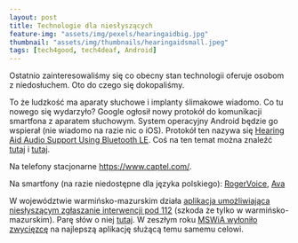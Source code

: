 ```yaml
---
layout: post
title: Technologie dla niesłyszących
feature-img: "assets/img/pexels/hearingaidbig.jpg"
thumbnail: "assets/img/thumbnails/hearingaidsmall.jpeg"
tags: [tech4good, tech4deaf, Android]
---
```

Ostatnio zainteresowaliśmy się co obecny stan technologii oferuje osobom z niedosłuchem. Oto do czego się dokopaliśmy.

To że ludzkość ma aparaty słuchowe i implanty ślimakowe wiadomo. Co tu nowego się wydarzyło? Google ogłosił nowy protokół do komunikacji smartfona z aparatem słuchowym. System operacyjny Android będzie go wspierał (nie wiadomo na razie nic o iOS). Protokół ten nazywa się [Hearing Aid Audio Support Using Bluetooth LE](https://source.android.com/devices/bluetooth/asha). Coś na ten temat można znaleźć [tutaj](https://www.hearingaidknow.com/made-for-android-coming-next-year) i [tutaj](https://www.theverge.com/circuitbreaker/2018/8/16/17701902/google-native-hearing-aid-support-android-gn-hearing).

Na telefony stacjonarne https://www.captel.com/.

Na smartfony (na razie niedostępne dla języka polskiego): [RogerVoice](https://rogervoice.com/en/), [Ava](https://www.ava.me/)

W województwie warmińsko-mazurskim działa [aplikacja umożliwiająca niesłyszącym zgłaszanie interwencji pod 112](https://play.google.com/store/apps/details?id=pl.sprint.deafhelp&hl=pl) (szkoda że tylko w warmińsko-mazurskim). Parę słów o niej [tutaj](https://www.facebook.com/TVP3Olsztyn/videos/1059346107528628/). W zeszłym roku [MSWiA wyłoniło zwycięzcę](https://www.mswia.gov.pl/pl/aktualnosci/15742,Konkurs-na-aplikacje-mobilna-do-wysylania-zgloszen-alarmowych.html) na najlepszą aplikację służącą temu samemu celowi.
